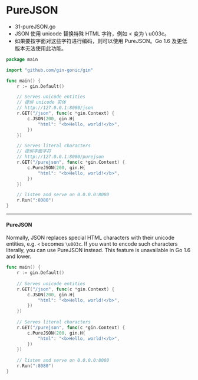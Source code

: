 # PureJSON
- 31-pureJSON.go
- JSON 使用 unicode 替换特殊 HTML 字符，例如 < 变为 \ u003c。
- 如果要按字面对这些字符进行编码，则可以使用 PureJSON。Go 1.6 及更低版本无法使用此功能。
```go
package main

import "github.com/gin-gonic/gin"

func main() {
	r := gin.Default()

	// Serves unicode entities
	// 提供 unicode 实体
	// http://127.0.0.1:8080/json
	r.GET("/json", func(c *gin.Context) {
		c.JSON(200, gin.H{
			"html": "<b>Hello, world!</b>",
		})
	})

	// Serves literal characters
	// 提供字面字符
	// http://127.0.0.1:8080/purejson
	r.GET("/purejson", func(c *gin.Context) {
		c.PureJSON(200, gin.H{
			"html": "<b>Hello, world!</b>",
		})
	})

	// listen and serve on 0.0.0.0:8080
	r.Run(":8080")
}
```
---
#### PureJSON

Normally, JSON replaces special HTML characters with their unicode entities, e.g. `<` becomes  `\u003c`. If you want to encode such characters literally, you can use PureJSON instead.
This feature is unavailable in Go 1.6 and lower.

```go
func main() {
	r := gin.Default()
	
	// Serves unicode entities
	r.GET("/json", func(c *gin.Context) {
		c.JSON(200, gin.H{
			"html": "<b>Hello, world!</b>",
		})
	})
	
	// Serves literal characters
	r.GET("/purejson", func(c *gin.Context) {
		c.PureJSON(200, gin.H{
			"html": "<b>Hello, world!</b>",
		})
	})
	
	// listen and serve on 0.0.0.0:8080
	r.Run(":8080")
}
```